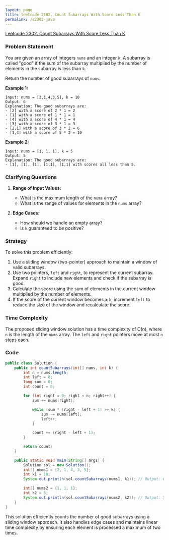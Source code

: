 ```yaml
---
layout: page
title: leetcode 2302. Count Subarrays With Score Less Than K
permalink: /s2302-java
---
```

[Leetcode 2302. Count Subarrays With Score Less Than K](https://algoadvance.github.io/algoadvance/l2302)
### Problem Statement
You are given an array of integers `nums` and an integer `k`. A subarray is called "good" if the sum of the subarray multiplied by the number of elements in the subarray is less than `k`.

Return the number of good subarrays of `nums`.

**Example 1:**
```
Input: nums = [2,1,4,3,5], k = 10
Output: 6
Explanation: The good subarrays are:
- [2] with a score of 2 * 1 = 2
- [1] with a score of 1 * 1 = 1
- [4] with a score of 4 * 1 = 4
- [3] with a score of 3 * 1 = 3
- [2,1] with a score of 3 * 2 = 6
- [1,4] with a score of 5 * 2 = 10
```

**Example 2:**
```
Input: nums = [1, 1, 1], k = 5
Output: 5
Explanation: The good subarrays are:
- [1], [1], [1], [1,1], [1,1] with scores all less than 5.
```

### Clarifying Questions
1. **Range of Input Values:**
   - What is the maximum length of the `nums` array?
   - What is the range of values for elements in the `nums` array?

2. **Edge Cases:**
   - How should we handle an empty array?
   - Is `k` guaranteed to be positive?

### Strategy
To solve this problem efficiently:
1. Use a sliding window (two-pointer) approach to maintain a window of valid subarrays.
2. Use two pointers, `left` and `right`, to represent the current subarray. Expand `right` to include new elements and check if the subarray is good.
3. Calculate the score using the sum of elements in the current window multiplied by the number of elements.
4. If the score of the current window becomes ≥ `k`, increment `left` to reduce the size of the window and recalculate the score.

### Time Complexity
The proposed sliding window solution has a time complexity of O(n), where `n` is the length of the `nums` array. The `left` and `right` pointers move at most `n` steps each.

### Code

```java
public class Solution {
    public int countSubarrays(int[] nums, int k) {
        int n = nums.length;
        int left = 0;
        long sum = 0;
        int count = 0;

        for (int right = 0; right < n; right++) {
            sum += nums[right];

            while (sum * (right - left + 1) >= k) {
                sum -= nums[left];
                left++;
            }

            count += (right - left + 1);
        }

        return count;
    }

    public static void main(String[] args) {
        Solution sol = new Solution();
        int[] nums1 = {2, 1, 4, 3, 5};
        int k1 = 10;
        System.out.println(sol.countSubarrays(nums1, k1)); // Output: 6

        int[] nums2 = {1, 1, 1};
        int k2 = 5;
        System.out.println(sol.countSubarrays(nums2, k2)); // Output: 5
    }
}
```

This solution efficiently counts the number of good subarrays using a sliding window approach. It also handles edge cases and maintains linear time complexity by ensuring each element is processed a maximum of two times.